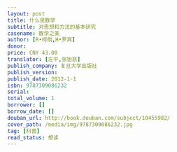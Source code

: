 ```yaml
---
layout: post
title: 什么是数学
subtitle: 对思想和方法的基本研究
casename: 数学之美
author: [R•柯朗,H•罗宾]
donor: 
price: CNY 43.00
translator: [左平,张饴慈]
publish_company: 复旦大学出版社
publish_version: 
publish_date: 2012-1-1
isbn: 9787309086232
serial: 
total_volume: 1
borrower: []
borrow_date: []
douban_url: http://book.douban.com/subject/10455982/
cover_path: /media/img/9787309086232.jpg
tag: [科普]
read_status: 想读
---
```

